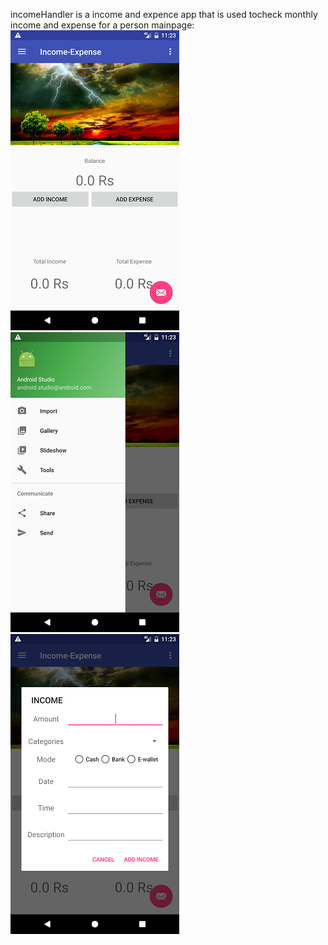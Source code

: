 incomeHandler is a income and expence app that is used tocheck monthly income and expense for a person
mainpage:
![alt tag](https://github.com/MukeshDatyal/Android/blob/master/IncomeHandler%20App/Screenshots/Screenshot_1485928398.png)
![alt tag](https://github.com/MukeshDatyal/Android/blob/master/IncomeHandler%20App/Screenshots/Screenshot_1485928404.png)
![alt tag](https://github.com/MukeshDatyal/Android/blob/master/IncomeHandler%20App/Screenshots/Screenshot_1485928415.png)
